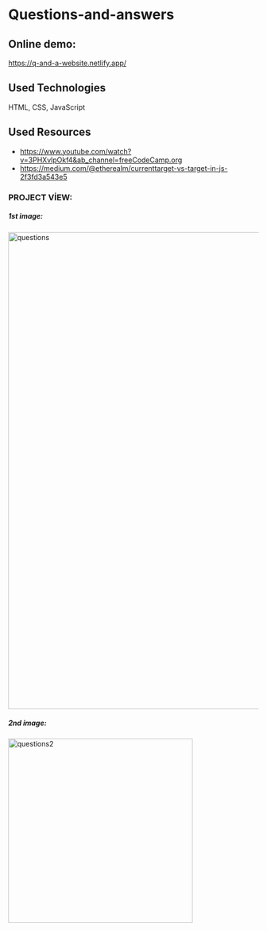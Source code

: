 # Questions-and-answers

## Online demo:
https://q-and-a-website.netlify.app/

## Used Technologies
HTML, CSS, JavaScript

## Used Resources
* https://www.youtube.com/watch?v=3PHXvlpOkf4&ab_channel=freeCodeCamp.org
* https://medium.com/@etherealm/currenttarget-vs-target-in-js-2f3fd3a543e5


### PROJECT VİEW:

##### 1st image: 
<img width="960" alt="questions" src="https://user-images.githubusercontent.com/63058707/132212587-22b4cd71-6401-4b53-a31b-1b261c8f30a2.png">

##### 2nd image:
<img width="371" alt="questions2" src="https://user-images.githubusercontent.com/63058707/132212604-8387dfe7-fc91-46f6-b6e4-818b6a824ae2.png">
